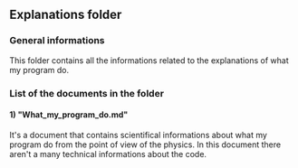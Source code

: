 ## Explanations folder
### General informations
This folder contains all the informations related to the explanations of what my program do.

### List of the documents in the folder

#### 1) "What_my_program_do.md"
It's a document that contains scientifical informations about what my program do from the point of view of the physics. In this document there aren't a many technical informations about the code.
